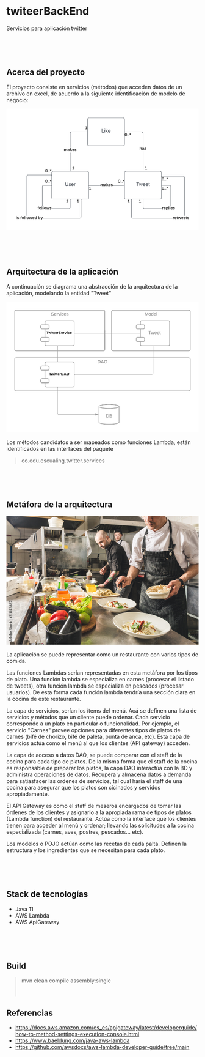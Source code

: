 # twiteerBackEnd
Servicios para aplicación twitter  


<br><br><br>



## Acerca del proyecto
El proyecto consiste en servicios (métodos) que acceden datos de un archivo en excel, de acuerdo a la siguiente identificación de modelo de negocio:

![alt text](https://github.com/Konstrictorman/twiteerBackEnd/blob/master/src/main/resources/Business%20model.png?raw=true)  

<br><br><br>

## Arquitectura de la aplicación
A continuación se diagrama una abstracción de la arquitectura de la aplicación, modelando la entidad "Tweet"

![alt text](https://github.com/Konstrictorman/twiteerBackEnd/blob/master/src/main/resources/Architecture.png?raw=true)

Los métodos candidatos a ser mapeados como funciones Lambda, están identificados en las interfaces del paquete

> co.edu.escualing.twitter.services


<br><br><br>

## Metáfora de la arquitectura

![alt text](https://github.com/Konstrictorman/twiteerBackEnd/blob/master/src/main/resources/Restaurant.jpeg?raw=true)  

La aplicación se puede representar como un restaurante con varios tipos de comida.  

Las funciones Lambdas serían representadas en esta metáfora por los tipos de plato.  Una función lambda se especializa en carnes (procesar el listado de tweets), otra función lambda se especializa en pescados (procesar usuarios).  De esta forma cada función lambda tendría una sección clara en la cocina de este restaurante.  

La capa de servicios, serían los ítems del menú.  Acá se definen una lista de servicios y métodos que un cliente puede ordenar.  Cada servicio corresponde a un plato en particular o funcionalidad.  Por ejemplo, el servicio "Carnes" provee opciones para diferentes tipos de platos de carnes (bifé de chorizo, bifé de paleta, punta de anca, etc).  Esta
capa de servicios actúa como el menú al que los clientes (API gateway) acceden.  

La capa de acceso a datos DAO, se puede comparar con el staff de la cocina para cada tipo de platos.  De la misma forma que el staff de la cocina es responsable de preparar los platos, la capa DAO interactúa con la BD y administra operaciones de datos.  Recupera y almacena datos a demanda para satiasfacer las órdenes de servicios, tal cual
haría el staff de una cocina para asegurar que los platos son cicinados y servidos apropiadamente.  

El API Gateway es como el staff de meseros encargados de tomar las órdenes de los clientes y asignarlo a la apropiada rama de tipos de platos (Lambda function) del restaurante.  Actúa como la interface que los clientes tienen para acceder al menú y ordenar; llevando las solicitudes a la cocina especializada (carnes, aves, postres, pescados... etc).  

Los modelos o POJO actúan como las recetas de cada palta.  Definen la estructura y los ingredientes que se necesitan para cada plato.

<br><br><br>

## Stack de tecnologías

- Java 11
- AWS Lambda
- AWS ApiGateway

<br><br><br>
## Build

> mvn clean compile assembly:single
<br><br><br>
## Referencias

- https://docs.aws.amazon.com/es_es/apigateway/latest/developerguide/how-to-method-settings-execution-console.html
- https://www.baeldung.com/java-aws-lambda
- https://github.com/awsdocs/aws-lambda-developer-guide/tree/main
